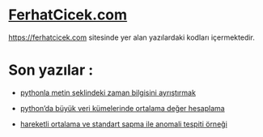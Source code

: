 # [FerhatCicek.com](https://ferhatcicek.com)
https://ferhatcicek.com sitesinde yer alan yazılardaki kodları içermektedir.

# Son yazılar : 

- [pythonla metin şeklindeki zaman bilgisini ayrıştırmak](https://ferhatcicek.com/pythonla-metin-seklindeki-zaman-bilgisini-ayristirmak/)


- [python’da büyük veri kümelerinde ortalama değer hesaplama](https://ferhatcicek.com/pythonda-buyuk-veri-kumelerinde-ortalama-deger-hesaplama/)


- [hareketli ortalama ve standart sapma ile anomali tespiti örneği](https://ferhatcicek.com/hareketli-ortalama-ve-standart-sapma-ile-anomali-tespiti-ornegi/)
